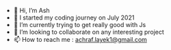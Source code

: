 - 👋 Hi, I’m Ash
- 👀 I started my coding journey on July 2021
- 🌱 I’m currently trying to get really  good with Js
- 💞️ I’m looking to collaborate on any interesting project
- 📫 How to reach me : achraf.layek1@gmail.com

<!---
PeerlessAsh/PeerlessAsh is a ✨ special ✨ repository because its `README.md` (this file) appears on your GitHub profile.
You can click the Preview link to take a look at your changes.
--->
